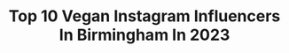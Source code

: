---
title: Top 10 Vegan Instagram Influencers In Birmingham In 2023
description: >-
  Find top vegan Instagram influencers in Birmingham in 2023. Most popular hashtags: #vegan #foodblogger #veganfood #food.
platform: Instagram
hits: 11
text_top: Identify the top-rated Instagram accounts on inBeat.
text_bottom: Our platform aggregates 11 Instagram influencers like this in Birmingham, United Kingdom for you to work with.
profiles:
  - username: "vegangirlboss"
    fullname: >-
      Adina / vegan influencer
    bio: >-
      ambitious vegan gal looking to change the world one meal at a time ✌🏼 made in Kazakhstan! >> vegan food and lifestyle 📍 Birmingham, UK
    location: "United Kingdom"
    followers: 18572
    engagement: 428
    commentsToLikes: 0.331851
    id: ck55jt4dyxorw0i11bzuauype
    verified: false
    hashtags: "#veganrecipe, #mallowworld, #veganfood, #veganuk"
  - username: "kevstewart93"
    fullname: >-
      Kevin Stewart
    bio: >-
      ⚽️ Professional Footballer @bfc1887 🏗 Property Investor / Developer 🏢 @untold.property 🌱 Vegan ❗️ NoRestrictions
    location: "United Kingdom"
    followers: 108012
    engagement: 120
    commentsToLikes: 0.044157
    id: ck5zpy4vytkpw0i143mfcd3r6
    verified: true
    hashtags: "#blacklivesmatter, #birmingham, #bigdealsonly, #norestrictions"
  - username: "marko_bakes"
    fullname: >-
      Marko Josipović
    bio: >-
      🍪Bakery & Patisserie student 🍪Foodie 🍪Donut enthusiast 🍪Birmingham, 21 🍪mail: markoj3233@gmail.com 🍪private: @marko_avokado
    location: "United Kingdom"
    followers: 7959
    engagement: 749
    commentsToLikes: 0.046357
    id: ck8t3zfwt51kh0j78elyk0fe6
    verified: false
    hashtags: "#jam, #instafood, #thefeedfeed, #goodfood"
  - username: "healing.with.houmous"
    fullname: >-
      Jess 🌱 Vegan Nurse 💉
    bio: >-
      📍#Birmingham 📧 healing.with.houmous@hotmail.com 🌱 Peace & plants ✌🏻 Restaurant reviews 😋 New products 😍 Food I love ✌🏻 💪🏻 @myvegan ➡️ JESS35
    location: "United Kingdom"
    followers: 13192
    engagement: 372
    commentsToLikes: 0.055893
    id: ck6uhevrz8pqe0j71apc0aino
    verified: false
    hashtags: "#veganfood, #veganfoodlover, #birminghamvegans, #veganfoodhaul"
  - username: "leahmoule"
    fullname: >-
      Leah Moule
    bio: >-
      Tattoo artist and studio owner.@sweetlifegallerytattoostudio 80 Bristol street, Birmingham city center, B5 7ah. enquiry@sweetlifegallery.co.uk
    location: "United Kingdom"
    followers: 33897
    engagement: 88
    commentsToLikes: 0.020394
    id: ck0txp06rjyi40i199gnkj8sz
    verified: false
    hashtags: "#sweetlifegallery, #oneinkseven, #veganfriendly, #redemption"
  - username: "thekayday"
    fullname: >-
      Kulsum Bismillah
    bio: >-
      An Everything Blogger 24 year old Ambivert Birmingham
    location: "United Kingdom"
    followers: 21798
    engagement: 253
    commentsToLikes: 0.173985
    id: ck0w5z8u465930i196c85g139
    verified: false
    hashtags: "#food, #foodgasm, #delicious, #like"
  - username: "birmingham__eats"
    fullname: >-
      🇬🇧BIRMINGHAM RESTAURANTS
    bio: >-
      🍜 Street Food to Afternoon Tea⠀ 🍷 All photos & experiences are our own⠀ 🎏 Contact us for collaborations⠀ ⠀ 🍒Founders: @galinathomas & @gareththomas79
    location: "United Kingdom"
    followers: 25063
    engagement: 259
    commentsToLikes: 0.033867
    id: ck6timgml0zy20j7160tf8xqc
    verified: false
    hashtags: ""
  - username: "ant1plant1"
    fullname: >-
      Antoine Plantoine 🌱
    bio: >-
      🌱Showcasing Plant-Based Food🍽️ 🌿CBD Reviews✌🏾 💚Follow|Like|Share|Tag🏷️ 📍Ldn/B'ham 🌍47 countries 🇯🇲🇬🇧 👨🏾‍🏫 Teacher by day 📧 antoine.plantoine@gmail.com
    location: "United Kingdom"
    followers: 6112
    engagement: 361
    commentsToLikes: 0.086795
    id: ckaouaynqzksp0i789hz6o5ws
    verified: false
    hashtags: "#veganguy, #londonvegan, #vegansofig, #veganfood"
  - username: "thebrunchbros_"
    fullname: >-
      The Brunch Bros
    bio: >-
      Four bros on a mission to show off their eating prowess to the world! 📍London 📍Cheltenham 📍Bristol 📩Tap Email👇🏼 to be featured! 📩
    location: "United Kingdom"
    followers: 11488
    engagement: 273
    commentsToLikes: 0.095272
    id: ck55nh8z367o20i11xe83ka4w
    verified: false
    hashtags: "#prsample, #food, #london, #foodgram"
  - username: "nourishyourglow"
    fullname: >-
      Nourish Your Glow
    bio: >-
      Your one stop destination for all things wellness ✨glow from the inside💫founded by @hayleyfocsan contactnourishyourglow@gmail.com NEW on the site 🌈⬇️
    location: "United Kingdom"
    followers: 9419
    engagement: 579
    commentsToLikes: 0.026277
    id: ck6uhnf6ga4m40j71npua2wpy
    verified: false
    hashtags: "#affirmations, #selflove, #happinessquotes, #positiveaffirmations"
---